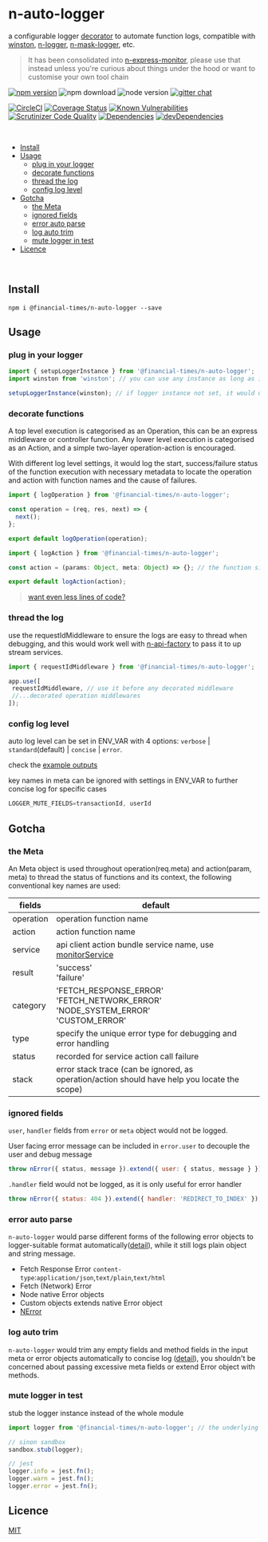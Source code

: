 # n-auto-logger 

a configurable logger [decorator](https://github.com/Financial-Times/n-express-enhancer) to automate function logs, compatible with [winston](https://github.com/winstonjs/winston), [n-logger](https://github.com/Financial-Times/n-logger), [n-mask-logger](https://github.com/financial-Times/n-mask-logger), etc.

> It has been consolidated into [n-express-monitor](https://github.com/financial-Times/n-express-monitor), please use that instead unless you're curious about things under the hood or want to customise your own tool chain

[![npm version](https://badge.fury.io/js/%40financial-times%2Fn-auto-logger.svg)](https://badge.fury.io/js/%40financial-times%2Fn-auto-logger)
![npm download](https://img.shields.io/npm/dm/@financial-times/n-auto-logger.svg)
![node version](https://img.shields.io/node/v/@financial-times/n-auto-logger.svg)
[![gitter chat](https://badges.gitter.im/Financial-Times/n-auto-logger.svg)](https://gitter.im/Financial-Times/n-auto-logger?utm_source=badge&utm_medium=badge&utm_campaign=pr-badge&utm_content=badge)


[![CircleCI](https://circleci.com/gh/Financial-Times/n-auto-logger.svg?style=shield)](https://circleci.com/gh/Financial-Times/n-auto-logger)
[![Coverage Status](https://coveralls.io/repos/github/Financial-Times/n-auto-logger/badge.svg?branch=master)](https://coveralls.io/github/Financial-Times/n-auto-logger?branch=master)
[![Known Vulnerabilities](https://snyk.io/test/github/Financial-Times/n-auto-logger/badge.svg)](https://snyk.io/test/github/Financial-Times/n-auto-logger)
[![Scrutinizer Code Quality](https://scrutinizer-ci.com/g/Financial-Times/n-auto-logger/badges/quality-score.png?b=master)](https://scrutinizer-ci.com/g/Financial-Times/n-auto-logger/?branch=master)
[![Dependencies](https://david-dm.org/Financial-Times/n-auto-logger.svg)](https://david-dm.org/Financial-Times/n-auto-logger)
[![devDependencies](https://david-dm.org/Financial-Times/n-auto-logger/dev-status.svg)](https://david-dm.org/Financial-Times/n-auto-logger?type=dev)

<br>

- [Install](#install)
- [Usage](#usage)
  * [plug in your logger](#plug-in-your-logger)
  * [decorate functions](#decorate-functions)
  * [thread the log](#thread-the-log)
  * [config log level](#config-log-level)
- [Gotcha](#gotcha)
  * [the Meta](#the-meta)
  * [ignored fields](#ignored-fields)
  * [error auto parse](#error-auto-parse)
  * [log auto trim](#log-auto-trim)
  * [mute logger in test](#mute-logger-in-test)
- [Licence](#licence)

<br>

## Install
```shell
npm i @financial-times/n-auto-logger --save
```

## Usage

### plug in your logger

```js
import { setupLoggerInstance } from '@financial-times/n-auto-logger';
import winston from 'winston'; // you can use any instance as long as it has .info, .warn, .error method

setupLoggerInstance(winston); // if logger instance not set, it would use n-logger by default
```

### decorate functions

A top level execution is categorised as an Operation, this can be an express middleware or controller function. Any lower level execution is categorised as an Action, and a simple two-layer operation-action is encouraged.

With different log level settings, it would log the start, success/failure status of the function execution with necessary metadata to locate the operation and action with function names and the cause of failures.

```js
import { logOperation } from '@financial-times/n-auto-logger';

const operation = (req, res, next) => {
  next();
};

export default logOperation(operation);
```

```js
import { logAction } from '@financial-times/n-auto-logger';

const action = (params: Object, meta: Object) => {}; // the function signature needs to follow the convention

export default logAction(action);
```

> [want even less lines of code?](https://github.com/Financial-Times/n-express-enhancer#enhance-a-set-of-functions)

### thread the log

use the requestIdMiddleware to ensure the logs are easy to thread when debugging, and this would work well with [n-api-factory](https://github.com/Financial-Times/n-api-factory) to pass it to up stream services.

```js
import { requestIdMiddleware } from '@financial-times/n-auto-logger';

app.use([
 requestIdMiddleware, // use it before any decorated middleware
 //...decorated operation middlewares
]);
```

### config log level

auto log level can be set in ENV_VAR with 4 options: `verbose` | `standard`(default) | `concise` | `error`.

check the [example outputs](https://github.com/Financial-Times/next-monitor-express)

key names in meta can be ignored with settings in ENV_VAR to further concise log for specific cases

```js
LOGGER_MUTE_FIELDS=transactionId, userId
```

## Gotcha

### the Meta

An Meta object is used throughout operation(req.meta) and action(param, meta) to thread the status of functions and its context, the following conventional key names are used:

| fields    | default                                                                            | 
|-----------|------------------------------------------------------------------------------------|
| operation | operation function name                                                            |
| action    | action function name                                                               |
| service   | api client action bundle service name, use [monitorService](https://github.com/Financial-Times/n-express-monitor#monitorservice) |
| result    | 'success'<br>'failure'                                                             |
| category  | 'FETCH_RESPONSE_ERROR'<br>'FETCH_NETWORK_ERROR'<br>'NODE_SYSTEM_ERROR'<br>'CUSTOM_ERROR' |
| type      | specify the unique error type for debugging and error handling                     |
| status    | recorded for service action call failure                                           |
| stack     | error stack trace (can be ignored, as operation/action should have help you locate the scope)    |


### ignored fields
`user`, `handler` fields from `error` or `meta` object would not be logged.

User facing error message can be included in `error.user` to decouple the user and debug message

```js
throw nError({ status, message }).extend({ user: { status, message } });
````

`.handler` field would not be logged, as it is only useful for error handler
```js
throw nError({ status: 404 }).extend({ handler: 'REDIRECT_TO_INDEX' });
```

### error auto parse

`n-auto-logger` would parse different forms of the following error objects to logger-suitable format automatically([detail](src/failure.js)), while it still logs plain object and string message.

* Fetch Response Error `content-type`:`application/json`,`text/plain`,`text/html`
* Fetch (Network) Error
* Node native Error objects
* Custom objects extends native Error object
* [NError](https://github.com/Financial-Times/n-error)

### log auto trim

`n-auto-logger` would trim any empty fields and method fields in the input meta or error objects automatically to concise log ([detail](src/index.js)), you shouldn't be concerned about passing excessive meta fields or extend Error object with methods.

### mute logger in test

stub the logger instance instead of the whole module

```js
import logger from '@financial-times/n-auto-logger'; // the underlying logger instance (`n-logger`)

// sinon sandbox
sandbox.stub(logger);

// jest
logger.info = jest.fn();
logger.warn = jest.fn();
logger.error = jest.fn();
```

## Licence
[MIT](/LICENSE)

